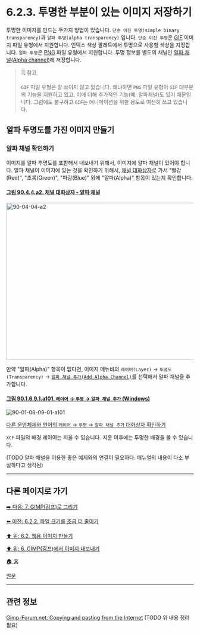 # 6.2.3. 투명한 부분이 있는 이미지 저장하기
투명한 이미지를 만드는 두가지 방법이 있습니다. `단순 이진 투명(simple binary transparency)`과 `알파 투명(alpha transparency)` 입니다. `단순 이진 투명`은 [GIF](./06-01-02-01-export_image_as_gif.md) 이미지 파일 유형에서 지원합니다. 인덱스 색상 팔레트에서 투명으로 사용할 색상을 지정합니다. `알파 투명`은 [PNG](./06-01-02-04-export_image_as_png.md) 파일 유형에서 지원합니다. 투명 정보를 별도의 채널인 [알파 채널(Alpha channel)](./19-glossaryx-alpha.md)에 저장합니다.

> 🗒️ 참고
>
> `GIF` 파일 유형은 잘 쓰이지 않고 있습니다. 왜냐하면 `PNG` 파일 유형이 `GIF` 대부분의 기능을 지원하고 있고, 이에 더해 추가적인 기능(예: 알파채널)도 있기 때문입니다. 그럼에도 불구하고 `GIF`는 애니메이션을 위한 용도로 여전히 쓰고 있습니다.

## 알파 투명도를 가진 이미지 만들기

### 알파 채널 확인하기
이미지를 알파 투명도를 포함해서 내보내기 위해서, 이미지에 알파 채널이 있어야 합니다. 알파 채널이 이미지에 있는 것을 확인하기 위해서, [채널 대화상자](./15-02-02-00-channel_dialog.md)로 가서 "빨강(Red)", "초록(Green)", "파랑(Blue)" 외에 "알파(Alpha)" 항목이 있는지 확인합니다. 

<a id="90-04-04-a2"></a>

#### [그림 90.4.4.a2. 채널 대화상자 - 알파 채널](./90-04-04-channels.md#90-04-04-a2)
<img width="974" height="421" alt="90-04-04-a2" src="https://github.com/wonder13662/gimp/assets/15767104/e7f7e57f-a99b-4fee-a218-2da79a739963" />

만약 "알파(Alpha)" 항목이 없다면, 이미지 메뉴바의 `레어어(Layer)` → `투명도(Transparency)` → [`알파 채널 추가(Add Alpha Channel)`](./16-07-34-add_alpha_channel.md)를 선택해서 알파 채널을 추가합니다.

<a id="90-01-06-09-01-a101"></a>

#### [그림 90.1.6.9.1.a101. `레이어` → `투명` → `알파 채널 추가` (Windows)](./90-01-06-09-01-add_alpha_channel.md#90-01-06-09-01-a101)
![90-01-06-09-01-a101](https://github.com/wonder13662/gimp/assets/15767104/3fb3ad7c-4a41-492e-9797-bed56dc9d936)

[다른 운영체제와 언어의 `레이어` → `투명` → `알파 채널 추가` 대화상자 확인하기](./90-01-06-09-01-add_alpha_channel.md#90-01-06-09-01-a102)

`XCF` 파일의 배경 레이어는 지울 수 있습니다. 지운 이후에는 투명한 배경을 볼 수 있습니다.

(TODO 알파 채널을 이용한 좋은 예제와의 연결이 필요하다. 매뉴얼의 내용이 다소 부실하다고 생각됨)

***

## 다른 페이지로 가기

[➡️ 다음: 7. GIMP(김프)로 그리기](./07-00-painting-with-gimp.md)

[⬅️ 이전: 6.2.2. 파일 크기를 조금 더 줄이기](./06-02-02-reducing-the-file-size-even-more.md)

[⬆️ 위: 6.2. 웹용 이미지 만들기](./06-02-00-preparing-your-images-for-the-web.md)

[⬆️ 위: 6. GIMP(김프)에서 이미지 내보내기](./06-00-getting-images-out-of-gimp.md)

[🏠 홈](./00-home.md)

[원문](https://docs.gimp.org/2.10/ko/gimp-using-web-reducing-file-size.html)

***

## 관련 정보
[Gimp-Forum.net: Copying and pasting from the Internet](https://www.gimp-forum.net/Thread-Copying-and-pasting-from-the-Internet)
(TODO 위 내용 정리 필요)